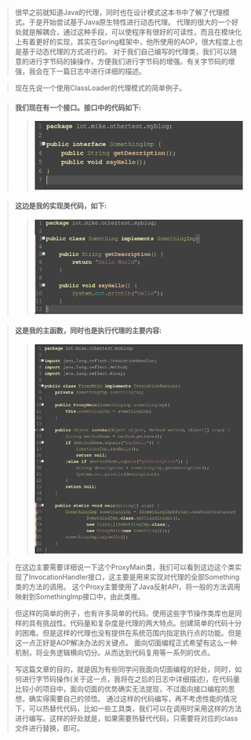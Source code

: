 > 很早之前就知道Java的代理，同时也在设计模式这本书中了解了代理模式。于是开始尝试基于Java原生特性进行动态代理。
> 代理的很大的一个好处就是解耦合，通过这种手段，可以使程序有很好的可读性，而且在模块化上有着更好的实现，其实在Spring框架中，他所使用的AOP，很大程度上也是基于动态代理的方式进行的。
> 对于我们自己编写的代理类，我们可以随意的进行字节码的操操作，方便我们进行字节码的增强。有关字节码的增强，我会在下一篇日志中进行详细的描述。

> 现在先说一个使用ClassLoader的代理模式的简单例子。

> #### 我们现在有一个接口。接口中的代码如下:
> > ![image](images/2013-12-10-1.png)

> #### 这边是我的实现类代码，如下:
> > ![image](images/2013-12-10-2.png)

> #### 这是我的主函数，同时也是执行代理的主要内容:
> > ![image](images/2013-12-10-3.png)

> 在这边主要需要详细说一下这个ProxyMain类，我们可以看到这边这个类实现了InvocationHandler接口，这主要是用来实现对代理的全部Something类的方法的调用。
> 这个Proxy主要使用了Java反射API，将一般的方法调用映射到SomethingImp接口中，由此类推。

> 但这样的简单的例子，也有许多简单的代码。使用这些字节操作类库也是同样的具有挑战性。代码量和复杂度是代理的两大特点。创建简单的代码十分的困难。但是这样的代理也没有提供在系统范围内指定执行点的功能。但是这一点正好是AOP解决办法的关键点。
> 面向切面编程正式希望有这么一种机制，将业务逻辑横向切分。从而达到代码复用等一系列的优点。

> 写这篇文章的目的，就是因为有些同学问我面向切面编程的好处，同时，如何进行字节码操作(关于这一点，我将在之后的日志中详细描述)，在代码量比较小的项目中，面向切面的优势确实无法提现，不过面向接口编程的思想，确实得需要自己的领悟。
> 通过这样的代码编写，再不考虑性能的情况下，可以热替代代码，比如一些工具类，我们可以在调用时采用这样的方法进行编写。这样的好处就是，如果需要热替代代码，只需要将对应的class文件进行替换，即可。
